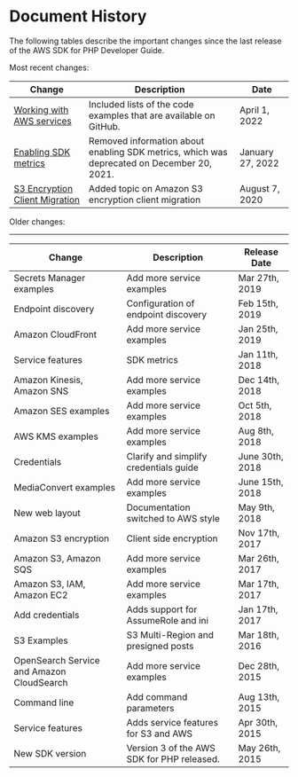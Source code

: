 # Document History<a name="document-history"></a>

The following tables describe the important changes since the last release of the AWS SDK for PHP Developer Guide\.

Most recent changes:

| Change | Description | Date | 
| --- |--- |--- |
| [Working with AWS services](working-with-aws-services.md) | Included lists of the code examples that are available on GitHub\. | April 1, 2022 | 
| [Enabling SDK metrics](#document-history) | Removed information about enabling SDK metrics, which was deprecated on December 20, 2021\. | January 27, 2022 | 
| [S3 Encryption Client Migration](s3-encryption-migration.md) | Added topic on Amazon S3 encryption client migration | August 7, 2020 | 

Older changes:


****  

| Change | Description | Release Date | 
| --- | --- | --- | 
|  Secrets Manager examples  |  Add more service examples  |  Mar 27th, 2019  | 
|  Endpoint discovery  |  Configuration of endpoint discovery  |  Feb 15th, 2019  | 
|  Amazon CloudFront  |  Add more service examples  |  Jan 25th, 2019  | 
|  Service features  |  SDK metrics  |  Jan 11th, 2018  | 
|  Amazon Kinesis, Amazon SNS  |  Add more service examples  |  Dec 14th, 2018  | 
|  Amazon SES examples  |  Add more service examples  |  Oct 5th, 2018  | 
|  AWS KMS examples  |  Add more service examples  |  Aug 8th, 2018  | 
|  Credentials  |  Clarify and simplify credentials guide  |  June 30th, 2018  | 
|  MediaConvert examples  |  Add more service examples  |  June 15th, 2018  | 
|  New web layout  |  Documentation switched to AWS style  |  May 9th, 2018  | 
|  Amazon S3 encryption  |  Client side encryption  |  Nov 17th, 2017  | 
|  Amazon S3, Amazon SQS  |  Add more service examples  |  Mar 26th, 2017  | 
|  Amazon S3, IAM, Amazon EC2  |  Add more service examples  |  Mar 17th, 2017  | 
|  Add credentials  |  Adds support for AssumeRole and ini  |  Jan 17th, 2017  | 
|  S3 Examples  |  S3 Multi\-Region and presigned posts  |  Mar 18th, 2016  | 
|  OpenSearch Service and Amazon CloudSearch  |  Add more service examples  |  Dec 28th, 2015  | 
|  Command line  |  Add command parameters  |  Aug 13th, 2015  | 
|  Service features  |  Adds service features for S3 and AWS  |  Apr 30th, 2015  | 
|  New SDK version  |  Version 3 of the AWS SDK for PHP released\.  |  May 26th, 2015  | 